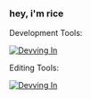 ### hey, i'm rice
Development Tools:

[![Devving In](https://skillicons.dev/icons?i=nodejs,cpp,python,vscode,github)](https://skillicons.dev)

Editing Tools:

[![Devving In](https://skillicons.dev/icons?i=ae,ps)](https://skillicons.dev)
